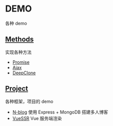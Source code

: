 # DEMO

各种 demo

## [Methods](Methods)

实现各种方法

- [Promise](Methods/Promise)
- [Ajax](Methods/Ajax)
- [DeepClone](Methods/DeepClone)

## [Project](Project)

各种框架，项目的 demo

- [N-blog](Project/N-blog) 使用 Express + MongoDB 搭建多人博客
- [VueSSR](Project/VueSSR) Vue 服务端渲染